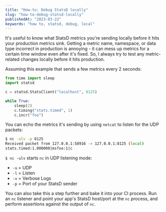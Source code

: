 ```yaml
---
title: "How-to: Debug StatsD locally"
slug: "how-to-debug-statsd-locally"
publishedAt: "2023-03-22"
keywords: "how to, statsd, debug, local"
---
```


It's useful to know what StatsD metrics you're sending locally before it
hits your production metrics sink. Getting a metric name, namespace, or data
type incorrect in production is annoying - it can mess up metrics for a
certain time window even after it's fixed. So, I always try to test any
metric-related changes locally before it hits production.

Assuming this example that sends a few metrics every 2 seconds:

```python
from time import sleep
import statsd

c = statsd.StatsClient("localhost", 8125)

while True:
    sleep(2)
    c.timing("stats.timed", 1)
    c.incr("foo")
```

You can echo the metrics it's sending by using `netcat` to listen for
the UDP packets:

```sh
$ nc -ulv -p 8125
Received packet from 127.0.0.1:58916 -> 127.0.0.1:8125 (local)
stats.timed:1.000000|msfoo:1|c
```

`$ nc -ulv` starts `nc` in UDP listening mode:
* `-u` = UDP
* `-l` = Listen
* `-v` = Verbose Logs
* `-p` = Port of your StatsD sender

You can also take this a step further and bake it into your CI process.
Run an `nc` listener and point your app's StatsD host/port at the `nc`
process, and perform assertions against the output of `nc`.
